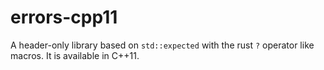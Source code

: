 # errors-cpp11
A header-only library based on `std::expected` with the rust `?` operator like macros. It is available in C++11. 
